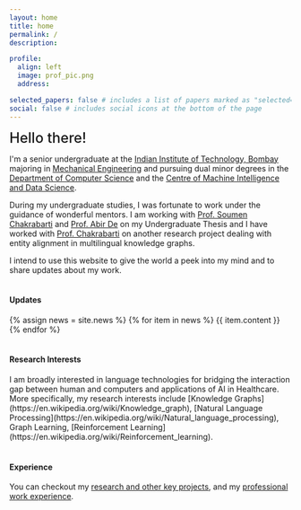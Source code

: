```yaml
---
layout: home
title: home
permalink: /
description:

profile:
  align: left
  image: prof_pic.png
  address:

selected_papers: false # includes a list of papers marked as "selected={true}"
social: false # includes social icons at the bottom of the page
---
```


<!-- <br> -->
<span style="font-weight:500; font-size: 25px" > Hello there!</span>

I'm a senior undergraduate at the [Indian Institute of Technology, Bombay](https://www.iitb.ac.in/) majoring in [Mechanical Engineering](https://www.me.iitb.ac.in/) and pursuing dual minor degrees in the [Department of Computer Science](https://www.cse.iitb.ac.in/) and the [Centre of Machine Intelligence and Data Science](https://www.minds.iitb.ac.in/).<br>

During my undergraduate studies, I was fortunate to work under the guidance of wonderful mentors. I am working with [Prof. Soumen Chakrabarti](https://www.cse.iitb.ac.in/~soumen/) and [Prof. Abir De](https://www.cse.iitb.ac.in/~abir/) on my Undergraduate Thesis and I have worked with [Prof. Chakrabarti](https://www.cse.iitb.ac.in/~soumen/) on another research project dealing with entity alignment in multilingual knowledge graphs.<br>

I intend to use this website to give the world a peek into my mind and to share updates about my work.
<br><br>

<h4>Updates</h4>
<div class="news">
  {% assign news = site.news %}
  {% for item in news %}
  {{ item.content }}
  {% endfor %}
</div>
<br>

<h4>Research Interests</h4>
I am broadly interested in language technologies for bridging the interaction gap between human and computers and applications of AI in Healthcare. More specifically, my research interests include [Knowledge Graphs](https://en.wikipedia.org/wiki/Knowledge_graph), [Natural Language Processing](https://en.wikipedia.org/wiki/Natural_language_processing), Graph Learning, [Reinforcement Learning](https://en.wikipedia.org/wiki/Reinforcement_learning).
<br><br>

<h4>Experience</h4>
You can checkout my <a href="{{ 'projects' | relative_url }}">research and other key projects</a>, and my <a href="{{ 'work' | relative_url }}">professional work experience</a>. 
<br><br>


<!-- <h4>Teaching Responsibilities and Service</h4> -->